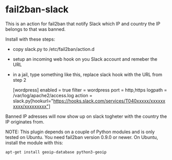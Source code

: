# fail2ban-slack

This is an action for fail2ban that notify Slack which IP and country the IP belongs to that was banned.

Install with these steps:

* copy slack.py to /etc/fail2ban/action.d
* setup an incoming web hook on you Slack account and remeber the URL
* in a jail, type something like this, replace slack hook with the URL from step 2

	[wordpress]
	enabled  = true
	filter   = wordpress
	port = http,https
	logpath  = /var/log/apache2/access.log
	action = slack.py[hookurl="https://hooks.slack.com/services/T040xxxxx/xxxxxxxxxx/xxxxxxxxx"]

Banned IP adresses will now show up on slack togheter with the country the IP originates from.

NOTE:
This plugin depends on a couple of Python modules and is only tested on Ubuntu. You need fail2ban version 0.9.0 or newer. On Ubuntu, install the module with this:

	apt-get install geoip-database python3-geoip
